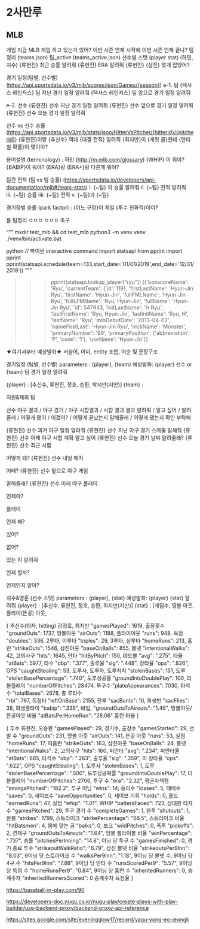 # 2사만루



## MLB
게임
지금 MLB 게임 하고 있는거 있어?
이번 시즌 언제 시작해
이번 시즌 언제 끝나?
팀정리 (teams.json)
팀_active (teams_active.json)
선수별 스탯 (player stat) (하민, 지수)
{류현진} 최근 승률 알려줘
{류현진} ERA 알려줘
{류현진} {삼진} 몇개 잡았어?

경기 일정(팀별, 선수별) (https://api.sportsdata.io/v3/mlb/scores/json/Games/{season})
e-1. 팀
{텍사스 레인저스} 팀 지난 경기 일정 알려줘
{텍사스 레인저스} 팀 앞으로 경기 일정 알려줘

e-2. 선수
{류현진} 선수 지난 경기 일정 알려줘
{류현진} 선수 앞으로 경기 일정 알려줘
{류현진} 선수 오늘 경기 일정 알려줘

선수 vs 선수 승률 (https://api.sportsdata.io/v3/mlb/stats/json/HitterVsPitcher/{hitterid}/{pitcherid})
{류현진}이랑 {추신수} 역대 {대결 전적} 알려줘
{최지만}이 {게릿 콜}한테 {안타 칠 확률}이 몇이야?

용어설명 (terminology) : 하민
(http://m.mlb.com/glossary)
{WHIP} 이 뭐야?
{BABIP}이 뭐야?
{ERA}랑 {ERA+}랑 다른게 뭐야?


팀간 전적 (팀 vs 팀 승률) (https://sportsdata.io/developers/api-documentation/mlb#/team-stats)
  i. 	{~팀} 의 승률 알려줘
 ii. 	{~팀} 전적 알려줘  
iii. 	{~팀} 승률
iiii. 	{~팀} 전적
v. 	{~팀}과 {~팀} 

경기장별 승률 (park factor) : 
{어느 구장}이 제일 {투수 친화적}이야?


롤
팀정리 
ㅇㅇㅇ
ㅇㅇㅇ
축구

“””
<START>
mkdir test_mlb && cd test_mlb
python3 -m venv venv
./venv/bin/activate.bat

python  // 파이썬 interactive command
import statsapi
from pprint import pprint
pprint(statsapi.schedule(team=133,start_date='01/01/2019',end_date='12/31/2019'))
“””


>>> pprint(statsapi.lookup_player("ryu"))
[{'boxscoreName': 'Ryu',
  'currentTeam': {'id': 119},
  'firstLastName': 'Hyun-Jin Ryu',
  'firstName': 'Hyun-Jin',
  'fullFMLName': 'Hyun-Jin Ryu',
  'fullLFMName': 'Ryu, Hyun-Jin',
  'fullName': 'Hyun-Jin Ryu',
  'id': 547943,
  'initLastName': 'H Ryu',
  'lastFirstName': 'Ryu, Hyun-Jin',
  'lastInitName': 'Ryu, H',
  'lastName': 'Ryu',
  'mlbDebutDate': '2013-04-02',
  'nameFirstLast': 'Hyun-Jin Ryu',
  'nickName': 'Monster',
  'primaryNumber': '99',
  'primaryPosition': {'abbreviation': 'P', 'code': '1'},
  'useName': 'Hyun-Jin'}]

★여기서부터 예상발화★
서술어, 어미, entity 조합, 어순 및 문장구조

경기일정 (팀별, 선수별)
parameters : {player}, {team}
예상발화: {player} 선수 or {team} 팀 경기 일정 알려줘

{player} : [추신수, 류현진, 정호, 승환, 박지만(지만)]
{team} : 


지원&재희
팀





선수
야구 결과 / 야구 경기 / 야구 시합결과 / 시합 결과
결과 알려줘 / 알고 싶어 /  알려줄래 / 어떻게 됐어 / 이겼어? / 어떻게 끝났는지 말해줄래 / 어떻게 됐는지 확인 부탁해

{류현진} 선수 과거
야구
일정
알려줘
{류현진} 선수 지난 
야구 경기
스케줄
말해줘
{류현진} 선수 어제
야구 시합
계획
알고 싶어
{류현진} 선수 오늘
경기
날짜
알려줄래?
{류현진} 선수 최근
시합


어떻게 돼?
{류현진} 선수 내일
매치


어때?
{류현진} 선수 앞으로
야구 게임


말해줄래?
{류현진} 선수 미래
야구 플레이


언제야?


플레이


언제 해?






있어?






없어?






있는 지 알려줘






언제 할까?






언제인지 알아?


지수&영훈 (선수 스탯)
parameters : {player}, {stat}
예상발화: {player} {stat} 알려줘
{player} : [추신수, 류현진, 정호, 승환, 최지만(지만)]
{stat} : [게임수, 땅볼 아웃, 플라이(뜬공) 아웃, 






{  추신수(타자, hitting) 강정호, 최지만
    "gamesPlayed": 1619,  	출장횟수
    "groundOuts": 1737,	땅볼아웃
    "airOuts": 1188,		플라이아웃
    "runs": 948,		득점
    "doubles": 336,		2루타, 이루타
    "triples": 29,		3루타, 삼루타
    "homeRuns": 213,		홈런
    "strikeOuts": 1546,	삼진아웃
    "baseOnBalls": 855,	볼넷
    "intentionalWalks": 42,		고의사구
    "hits": 1645,		안타
    "hitByPitch": 150,	데드볼
    "avg": ".275",		타율
    "atBats": 5977,		타수
    "obp": ".377",		출루율
    "slg": ".448",		장타율
    "ops": ".826",		OPS
    "caughtStealing": 53,    도루사, 도루자, 도루저지
    "stolenBases": 151,	도루
    "stolenBasePercentage": ".740",	도루성공률
    "groundIntoDoublePlay": 100,	더블플레이
    "numberOfPitches": 28474,		투구수 
    "plateAppearances": 7030,		타석수 
    "totalBases": 2678,		총 루타수		
    "rbi": 767,			득점타 
    "leftOnBase": 2155,		잔루
    "sacBunts": 10,			희생번
    "sacFlies": 38,			희생플라이
    "babip": ".336",			바빕, 
    "groundOutsToAirouts": "1.46", 	땅볼아웃/뜬공아웃 비율
    "atBatsPerHomeRun": "28.06"	홈런 타율
}


{ 투수 류현진, 오승환
   "gamesPlayed": 29,		경기수, 출장수
    "gamesStarted": 29,	선발 수
    "groundOuts": 231,	땅볼 아웃
    "airOuts": 141,		뜬공 아웃
    "runs": 53,		실점
    "homeRuns": 17,		피홈런
    "strikeOuts": 163,	삼진아웃
    "baseOnBalls": 24,	볼넷
    "intentionalWalks": 2,	고의사구
    "hits": 160,		피안타
    "avg": ".234",		피안타율
    "atBats": 685,		타석수
    "obp": ".263",		출루율
    "slg": ".359",		피 장타율
    "ops": ".622",		OPS
    "caughtStealing": 1,	도루사
    "stolenBases": 1,		도루
    "stolenBasePercentage": ".500",		도루성공확률
    "groundIntoDoublePlay": 17,		더블플레이
    "numberOfPitches": 2706,			투구 수
    "era": "2.32",				평균자책점
    "inningsPitched": "182.2",		투구 이닝
    "wins": 14,				승리수
    "losses": 5,				패배수
    "saves": 0,				세이브수
    "saveOpportunities": 0,			세이브 기회
    "holds": 0,				홀드
    "earnedRuns": 47,				실점
    "whip": "1.01",				WHIP
    "battersFaced": 723,			상대한 타자 수
    "gamesPitched": 29,			투구 경기 수
    "completeGames": 1,			완투
    "shutouts": 1,				완봉
    "strikes": 1799,				스트라이크
    "strikePercentage": "66.5",		스트라이크 비율
    "hitBatsmen": 4,				몸에 맞는 공
    "balks": 0,				보크
    "wildPitches": 0,				폭투
    "pickoffs": 2,				견제구
    "groundOutsToAirouts": "1.64",		땅볼 플라이볼 비율
    "winPercentage": ".737",			승률
    "pitchesPerInning": "14.8",		이닝 당 투구 수
    "gamesFinished": 0,		경기 종료 투수
    "strikeoutWalkRatio": "6.79",	삼진 볼넷 비율
    "strikeoutsPer9Inn": "8.03",	9이닝 당 스트라이크 수
    "walksPer9Inn": "1.18",		9이닝 당 볼넷 수, 9이닝 당 4구 수
    "hitsPer9Inn": "7.88",		9이닝 당 안타 수
    "runsScoredPer9": "5.57",		9이닝 당 득점 수
    "homeRunsPer9": "0.84",		9이닝 당 홈런 수
    "inheritedRunners": 0,		승계주자
    "inheritedRunnersScored": 0	승계주자 득점율
}

  
  
  https://baseball-in-play.com/90

https://developers-doc.nugu.co.kr/nugu-play/create-plays-with-play-builder/use-backend-proxy/backend-proxy-api-reference

https://sites.google.com/site/eveningglow17/record/yagu-yong-eo-jeongli
